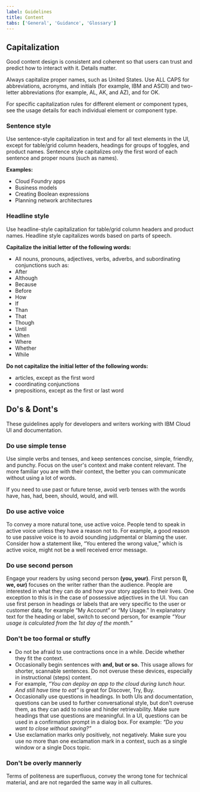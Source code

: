 ```yaml
---
label: Guidelines
title: Content
tabs: ['General', 'Guidance', 'Glossary']
---
```


## Capitalization

Good content design is consistent and coherent so that users can trust and predict how to interact with it. Details matter.

Always capitalize proper names, such as United States. Use ALL CAPS for abbreviations, acronyms, and initials (for example, IBM and ASCII) and two-letter abbreviations (for example, AL, AK, and AZ), and for OK.

For specific capitalization rules for different element or component types, see the usage details for each individual element or component type.

### Sentence style

Use sentence-style capitalization in text and for all text elements in the UI, except for table/grid column headers, headings for groups of toggles, and product names. Sentence style capitalizes only the first word of each sentence and proper nouns
(such as names).

**Examples:**

- Cloud Foundry apps
- Business models
- Creating Boolean expressions
- Planning network architectures

### Headline style

Use headline-style capitalization for table/grid column headers and product names. Headline style capitalizes words based on parts of speech.

**Capitalize the initial letter of the following words:**

- All nouns, pronouns, adjectives, verbs, adverbs, and subordinating conjunctions such as:
- After
- Although
- Because
- Before
- How
- If
- Than
- That
- Though
- Until
- When
- Where
- Whether
- While

**Do not capitalize the initial letter of the following words:**

- articles, except as the first word
- coordinating conjunctions
- prepositions, except as the first or last word

## Do's & Dont's

These guidelines apply for developers and writers working with IBM Cloud UI and documentation.

### Do use simple tense

Use simple verbs and tenses, and keep sentences concise, simple, friendly, and punchy. Focus on the user's context and make content relevant. The more familiar you are with their context, the better you can communicate without using a lot of words.

If you need to use past or future tense, avoid verb tenses with the words have, has, had, been, should, would, and will.

<do-dont-group>
    <do-dont-example correct=true label="Future Tense" text='"The API returns a promise."'></do-dont-example>
    <do-dont-example label='Future Tense' text='"The API will return a promise."'></do-dont-example>
</do-dont-group>
<do-dont-group>
    <do-dont-example correct=true label="Past Tense" text='"The limit was exceeded."'></do-dont-example>
    <do-dont-example label='Past Tense' text='"The limit has been exceeded."'></do-dont-example>
</do-dont-group>

### Do use active voice

To convey a more natural tone, use active voice. People tend to speak in active voice unless they have a reason not to. For example, a good reason to use passive voice is to avoid sounding judgmental or blaming the user. Consider how a statement like, “You entered the wrong value,” which is active voice, might not be a well received error message.

<do-dont-group>
    <do-dont-example correct=true label="Active Voice" text='"In the Limits window, specify the minimum and maximum values."'></do-dont-example>
    <do-dont-example label='Passive Voice' text='"The Limits window is used to specify the minimum and maximum values."'></do-dont-example>
</do-dont-group>

### Do use second person

Engage your readers by using second person **(you, your)**. First person **(I, we, our)** focuses on the writer rather than the audience. People are interested in what they can do and how your story applies to their lives.
One exception to this is in the case of possessive adjectives in the UI. You can use first person in headings or labels that are very specific to the user or customer data, for example “My Account” or “My Usage.” In explanatory text for the heading or label, switch to second person, for example _“Your usage is calculated from the 1st day of the month.”_

### Don't be too formal or stuffy

- Do not be afraid to use contractions once in a while. Decide whether they fit the context.
- Occasionally begin sentences with **and, but or so.** This usage allows for shorter, scannable sentences. Do not overuse these devices, especially in instructional (steps) content.
- For example, _“You can deploy an app to the cloud during lunch hour. And still have time to eat”_ is great for Discover, Try, Buy.
- Occasionally use questions in headings. In both UIs and documentation, questions can be used to further conversational style, but don't overuse them, as they can add to noise and hinder retrievability. Make sure headings that use questions are meaningful. In a UI, questions can be used in a confirmation prompt in a dialog box. For example: _“Do you want to close without saving?”_
- Use exclamation marks only positively, not negatively. Make sure you use no more than one exclamation mark in a context, such as a single window or a single Docs topic.

<do-dont-group>
    <do-dont-example correct=true label="Exclamation Points" text='"Your IBM Bluemix account is ready!"'></do-dont-example>
    <do-dont-example label='Exclamation Points' text='"You have reached your usage limit!"'></do-dont-example>
</do-dont-group>

### Don't be overly mannerly

Terms of politeness are superfluous, convey the wrong tone for technical material, and are not regarded the same way in all cultures.

<do-dont-group>
    <do-dont-example correct=true label='Using Please' description='Use "please" in a UI only when the user is being inconvenienced.' text='"Indexing might take a few minutes. Please wait."'></do-dont-example>
</do-dont-group>

<do-dont-group>
    <do-dont-example correct=true label="Ability" text='"You can use the command line interface to update your app."'></do-dont-example>
    <do-dont-example label='Ability' text='"You may use the command line interface to update your app."'></do-dont-example>
</do-dont-group>
<do-dont-group>
    <do-dont-example correct=true label="Possibility" text='"You might need more advanced features when you are integrating with another app."'></do-dont-example>
    <do-dont-example label='Possibility' text='"You may need more advanced features when you are integrating with another app."'></do-dont-example>
</do-dont-group>

